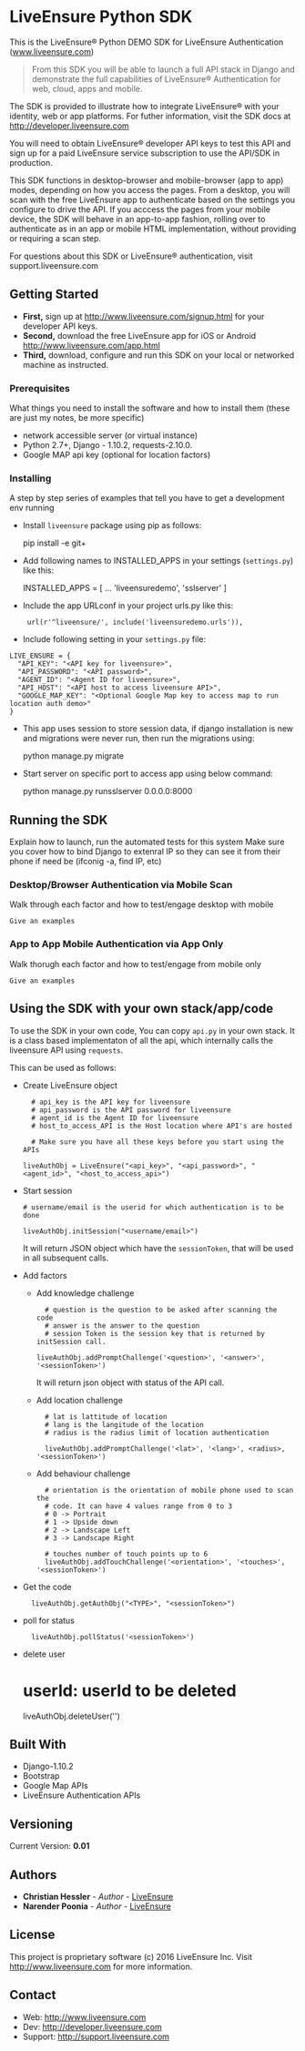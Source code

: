 # LiveEnsure Python SDK

This is the LiveEnsure® Python DEMO SDK for LiveEnsure Authentication (www.liveensure.com)
>From this SDK you will be able to launch a full API stack in Django and demonstrate the 
full capabilities of LiveEnsure® Authentication for web, cloud, apps and mobile.

The SDK is provided to illustrate how to integrate LiveEnsure® with your identity, web or
app platforms. For futher information, visit the SDK docs at http://developer.liveensure.com 

You will need to obtain LiveEnsure® developer API keys to test this API and sign up for a 
paid LiveEnsure service subscription to use the API/SDK in production. 

This SDK functions in desktop-browser and mobile-browser (app to app) modes, depending on how
you access the pages. From a desktop, you will scan with the free LiveEnsure app to authenticate
based on the settings you configure to drive the API. If you acccess the pages from your mobile
device, the SDK will behave in an app-to-app fashion, rolling over to authenticate as in an app
or mobile HTML implementation, without providing or requiring a scan step. 

For questions about this SDK or LiveEnsure® authentication, visit support.liveensure.com 

## Getting Started

* **First,** sign up at http://www.liveensure.com/signup.html for your developer API keys.
* **Second,** download the free LiveEnsure app for iOS or Android http://www.liveensure.com/app.html
* **Third,** download, configure and run this SDK on your local or networked machine as instructed.

### Prerequisites

What things you need to install the software and how to install them
(these are just my notes, be more specific)

- network accessible server (or virtual instance)
- Python 2.7+, Django - 1.10.2, requests-2.10.0.
- Google MAP api key (optional for location factors)

### Installing

A step by step series of examples that tell you have to get a development env running

* Install `liveensure` package using pip as follows:
    
    pip install -e git+

* Add following names to INSTALLED_APPS in your settings (`settings.py`) like this:

    INSTALLED_APPS = [
       ...
       'liveensuredemo',
       'sslserver'
     ]

* Include the app URLconf in your project urls.py like this:

       url(r'^liveensure/', include('liveensuredemo.urls')),


* Include following setting in your `settings.py` file:

```    
LIVE_ENSURE = {
  "API_KEY": "<API key for liveensure>",
  "API_PASSWORD": "<API password>",
  "AGENT_ID": "<Agent ID for liveensure>",
  "API_HOST": "<API host to access liveensure API>",
  "GOOGLE_MAP_KEY": "<Optional Google Map key to access map to run location auth demo>"
}

```

* This app uses session to store session data, if django installation is new and migrations were never run, then run the migrations using:
    
    python manage.py migrate

* Start server on specific port to access app using below command:

    python manage.py runsslserver 0.0.0.0:8000



## Running the SDK

Explain how to launch, run the automated tests for this system
Make sure you cover how to bind Django to extenral IP so they
can see it from their phone if need be (ifconig -a, find IP, etc)

### Desktop/Browser Authentication via Mobile Scan

Walk through each factor and how to test/engage desktop with mobile

```
Give an examples
```

### App to App Mobile Authentication via App Only

Walk thorugh each factor and how to test/engage from mobile only

```
Give an examples
```

## Using the SDK with your own stack/app/code

To use the SDK in your own code, You can copy `api.py` in your own stack. It is a class based
implementaton of all the api, which internally calls the liveensure API using `requests`.

This can be used as follows:
- Create LiveEnsure object
    
        # api_key is the API key for liveensure
        # api_password is the API password for liveensure 
        # agent_id is the Agent ID for liveensure
        # host_to_access_API is the Host location where API's are hosted
        
        # Make sure you have all these keys before you start using the APIs
        
      liveAuthObj = LiveEnsure("<api_key>", "<api_password>", "<agent_id>", "<host_to_access_api>")
        
- Start session
      
      # username/email is the userid for which authentication is to be done

      liveAuthObj.initSession("<username/email>")

  It will return JSON object which have the `sessionToken`, that will be used in all subsequent calls.
  

- Add factors
    * Add knowledge challenge
          
            # question is the question to be asked after scanning the code
            # answer is the answer to the question 
            # session Token is the session key that is returned by initSession call.
            
          liveAuthObj.addPromptChallenge('<question>', '<answer>', '<sessionToken>')
      It will return json object with status of the API call.

    * Add location challenge
          
            # lat is lattitude of location
            # lang is the langitude of the location
            # radius is the radius limit of location authentication
            
            liveAuthObj.addPromptChallenge('<lat>', '<lang>', <radius>, '<sessionToken>')

    * Add behaviour challenge
          
            # orientation is the orientation of mobile phone used to scan the 
            # code. It can have 4 values range from 0 to 3
            # 0 -> Portrait
            # 1 -> Upside down
            # 2 -> Landscape Left
            # 3 -> Landscape Right
            
            # touches number of touch points up to 6
            liveAuthObj.addTouchChallenge('<orientation>', '<touches>', '<sessionToken>')

- Get the code
      
        liveAuthObj.getAuthObj("<TYPE>", "<sessionToken>")

- poll for status
      
        liveAuthObj.pollStatus('<sessionToken>')

- delete user
    
    # userId: userId to be deleted
    liveAuthObj.deleteUser('<userId>')

## Built With

* Django-1.10.2
* Bootstrap
* Google Map APIs
* LiveEnsure Authentication APIs


## Versioning

Current Version: **0.01**

## Authors

* **Christian Hessler** - *Author* - [LiveEnsure](https://github.com/LiveEnsure)
* **Narender Poonia** - *Author* - [LiveEnsure](https://github.com/LiveEnsure)


## License

This project is proprietary software (c) 2016 LiveEnsure Inc. 
Visit http://www.liveensure.com for more information.

## Contact

* Web: http://www.liveensure.com 
* Dev: http://developer.liveensure.com
* Support: http://support.liveensure.com 

